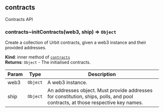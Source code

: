 <a name="module_contracts"></a>

## contracts
Contracts API

<a name="module_contracts..initContracts"></a>

### contracts~initContracts(web3, ship) ⇒ <code>Object</code>
Create a collection of Urbit contracts, given a web3 instance and their
provided addresses.

**Kind**: inner method of [<code>contracts</code>](#module_contracts)  
**Returns**: <code>Object</code> - The initialised contracts.  

| Param | Type | Description |
| --- | --- | --- |
| web3 | <code>Object</code> | A web3 instance. |
| ship | <code>Object</code> | An addresses object.  Must provide addresses for   constitution, ships, polls, and pool contracts, at those respective key   names. |

